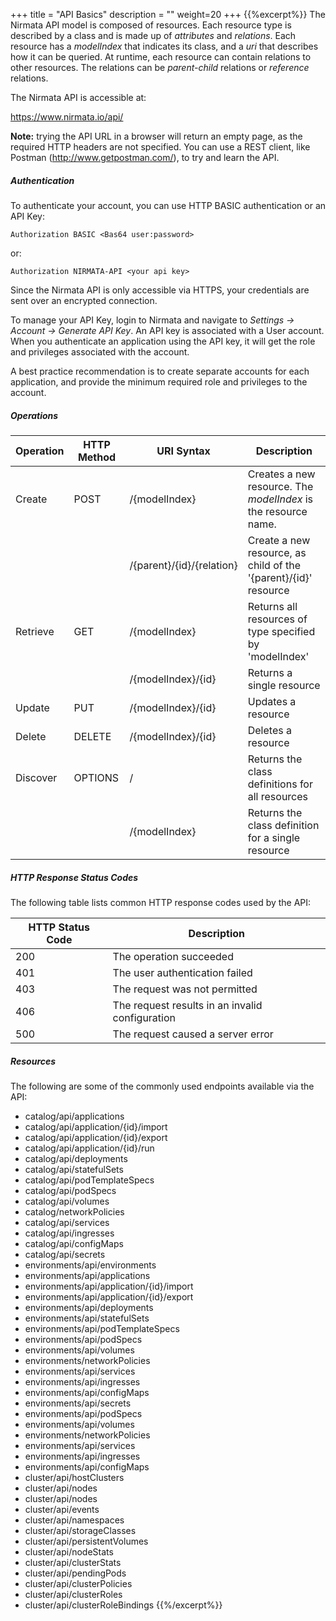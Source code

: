 +++
title = "API Basics"
description = ""
weight=20
+++
{{%excerpt%}}
The Nirmata API model is composed of resources. Each resource type is
described by a class and is made up of *attributes* and *relations*.
Each resource has a *modelIndex* that indicates its class, and a *uri*
that describes how it can be queried. At runtime, each resource can
contain relations to other resources. The relations can be
*parent-child* relations or *reference* relations.

The Nirmata API is accessible at:

 <https://www.nirmata.io/api/>

**Note:** trying the API URL in a browser will return an empty page, as the
required HTTP headers are not specified. You can use a REST client, like
Postman (<http://www.getpostman.com/>), to try and learn the API.

##### Authentication

To authenticate your account, you can use HTTP BASIC authentication or
an API Key:

    Authorization BASIC <Bas64 user:password>

or:

    Authorization NIRMATA-API <your api key>

Since the Nirmata API is only accessible via HTTPS, your credentials are
sent over an encrypted connection.

To manage your API Key, login to Nirmata and navigate to *Settings ->
Account -> Generate API Key*. An API key is associated with a User
account. When you authenticate an application using the API key, it will
get the role and privileges associated with the account.

A best practice recommendation is to create separate accounts for each
application, and provide the minimum required role and privileges to the
account.

##### Operations

  Operation | HTTP Method | URI Syntax | Description
  ----------|-------------|------------|------------
  Create    | POST        | /{modelIndex} | Creates a new resource. The *modelIndex* is the resource name.
            |             |  /{parent}/{id}/{relation} | Create a new resource, as child of the '{parent}/{id}' resource
  Retrieve  | GET          | /{modelIndex}        |        Returns all resources of type specified by 'modelIndex'
            |               | /{modelIndex}/{id}  |        Returns a single resource
  Update    | PUT          | /{modelIndex}/{id}   |       Updates a resource
  Delete    |  DELETE      |  /{modelIndex}/{id}  |     Deletes a resource
  Discover  |  OPTIONS     | /                    |      Returns the class definitions for all resources
            |              | /{modelIndex}        |       Returns the class definition for a single resource

##### HTTP Response Status Codes

The following table lists common HTTP response codes used by the API:

  HTTP Status Code | Description
  ------------------|-----------------
  200      |         The operation succeeded
  401      |         The user authentication failed
  403      |         The request was not permitted
  406      |         The request results in an invalid configuration
  500      |         The request caused a server error

##### Resources

The following are some of the commonly used endpoints available via the
API:

 -   catalog/api/applications
 -   catalog/api/application/{id}/import
 -   catalog/api/application/{id}/export
 -   catalog/api/application/{id}/run
 -   catalog/api/deployments
 -   catalog/api/statefulSets
 -   catalog/api/podTemplateSpecs
 -   catalog/api/podSpecs
 -   catalog/api/volumes
 -   catalog/networkPolicies
 -   catalog/api/services
 -   catalog/api/ingresses
 -   catalog/api/configMaps
 -   catalog/api/secrets
 -   environments/api/environments
 -   environments/api/applications
 -   environments/api/application/{id}/import
 -   environments/api/application/{id}/export
 -   environments/api/deployments
 -   environments/api/statefulSets
 -   environments/api/podTemplateSpecs
 -   environments/api/podSpecs
 -   environments/api/volumes
 -   environments/networkPolicies
 -   environments/api/services
 -   environments/api/ingresses
 -   environments/api/configMaps
 -   environments/api/secrets
 -   environments/api/podSpecs
 -   environments/api/volumes
 -   environments/networkPolicies
 -   environments/api/services
 -   environments/api/ingresses
 -   environments/api/configMaps
 -   cluster/api/hostClusters
 -   cluster/api/nodes
 -   cluster/api/nodes
 -   cluster/api/events
 -   cluster/api/namespaces
 -   cluster/api/storageClasses
 -   cluster/api/persistentVolumes
 -   cluster/api/nodeStats
 -   cluster/api/clusterStats
 -   cluster/api/pendingPods
 -   cluster/api/clusterPolicies
 -   cluster/api/clusterRoles
 -   cluster/api/clusterRoleBindings
{{%/excerpt%}}
